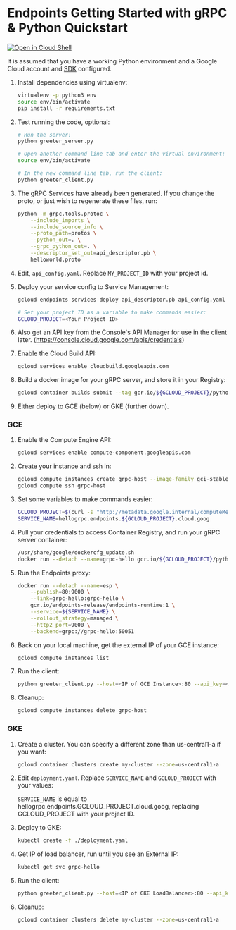 # Endpoints Getting Started with gRPC & Python Quickstart

[![Open in Cloud Shell][shell_img]][shell_link]

[shell_img]: http://gstatic.com/cloudssh/images/open-btn.png
[shell_link]: https://console.cloud.google.com/cloudshell/open?git_repo=https://github.com/GoogleCloudPlatform/python-docs-samples&page=editor&open_in_editor=endpoints/getting-started-grpc/README.md

It is assumed that you have a working Python environment and a Google
Cloud account and [SDK](https://cloud.google.com/sdk/) configured.

1. Install dependencies using virtualenv:

    ```bash
    virtualenv -p python3 env
    source env/bin/activate
    pip install -r requirements.txt
    ```

1. Test running the code, optional:

    ```bash
    # Run the server:
    python greeter_server.py

    # Open another command line tab and enter the virtual environment:
    source env/bin/activate

    # In the new command line tab, run the client:
    python greeter_client.py
    ```

1. The gRPC Services have already been generated. If you change the proto, or
   just wish to regenerate these files, run:

    ```bash
    python -m grpc.tools.protoc \
        --include_imports \
        --include_source_info \
        --proto_path=protos \
        --python_out=. \
        --grpc_python_out=. \
        --descriptor_set_out=api_descriptor.pb \
        helloworld.proto
    ```

1. Edit, `api_config.yaml`. Replace `MY_PROJECT_ID` with your project id.

1. Deploy your service config to Service Management:

    ```bash
    gcloud endpoints services deploy api_descriptor.pb api_config.yaml

    # Set your project ID as a variable to make commands easier:
    GCLOUD_PROJECT=<Your Project ID>

    ```

1. Also get an API key from the Console's API Manager for use in the
   client later. (https://console.cloud.google.com/apis/credentials)

1. Enable the Cloud Build API:

    ```bash
    gcloud services enable cloudbuild.googleapis.com
    ```

1. Build a docker image for your gRPC server, and store it in your Registry:

    ```bash
    gcloud container builds submit --tag gcr.io/${GCLOUD_PROJECT}/python-grpc-hello:1.0 .
    ```

1. Either deploy to GCE (below) or GKE (further down).

### GCE

1. Enable the Compute Engine API:

    ```bash
    gcloud services enable compute-component.googleapis.com
    ```

1. Create your instance and ssh in:

    ```bash
    gcloud compute instances create grpc-host --image-family gci-stable --image-project google-containers --tags=http-server
    gcloud compute ssh grpc-host
    ```

1. Set some variables to make commands easier:

    ```bash
    GCLOUD_PROJECT=$(curl -s "http://metadata.google.internal/computeMetadata/v1/project/project-id" -H "Metadata-Flavor: Google")
    SERVICE_NAME=hellogrpc.endpoints.${GCLOUD_PROJECT}.cloud.goog
    ```

1. Pull your credentials to access Container Registry, and run your gRPC server
   container:

    ```bash
    /usr/share/google/dockercfg_update.sh
    docker run --detach --name=grpc-hello gcr.io/${GCLOUD_PROJECT}/python-grpc-hello:1.0
    ```

1. Run the Endpoints proxy:

    ```bash
    docker run --detach --name=esp \
        --publish=80:9000 \
        --link=grpc-hello:grpc-hello \
        gcr.io/endpoints-release/endpoints-runtime:1 \
        --service=${SERVICE_NAME} \
        --rollout_strategy=managed \
        --http2_port=9000 \
        --backend=grpc://grpc-hello:50051
    ```

1. Back on your local machine, get the external IP of your GCE instance:

    ```bash
    gcloud compute instances list
    ```

1. Run the client:

    ```bash
    python greeter_client.py --host=<IP of GCE Instance>:80 --api_key=<API Key from Console>
    ```

1. Cleanup:

    ```bash
    gcloud compute instances delete grpc-host
    ```

### GKE

1. Create a cluster. You can specify a different zone than us-central1-a if you
   want:

    ```bash
    gcloud container clusters create my-cluster --zone=us-central1-a
    ```

1. Edit `deployment.yaml`. Replace `SERVICE_NAME` and `GCLOUD_PROJECT` with your values:

   `SERVICE_NAME` is equal to hellogrpc.endpoints.GCLOUD_PROJECT.cloud.goog,
   replacing GCLOUD_PROJECT with your project ID.

1. Deploy to GKE:

    ```bash
    kubectl create -f ./deployment.yaml
    ```

1. Get IP of load balancer, run until you see an External IP:

    ```bash
    kubectl get svc grpc-hello
    ```

1. Run the client:

    ```bash
    python greeter_client.py --host=<IP of GKE LoadBalancer>:80 --api_key=<API Key from Console>
    ```

1. Cleanup:

    ```bash
    gcloud container clusters delete my-cluster --zone=us-central1-a
    ```
